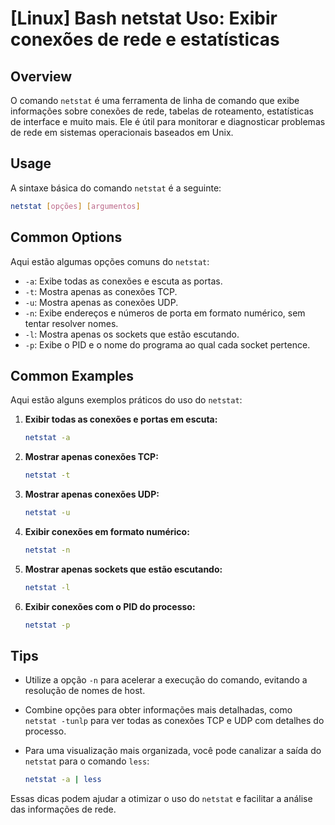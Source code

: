 # [Linux] Bash netstat Uso: Exibir conexões de rede e estatísticas

## Overview
O comando `netstat` é uma ferramenta de linha de comando que exibe informações sobre conexões de rede, tabelas de roteamento, estatísticas de interface e muito mais. Ele é útil para monitorar e diagnosticar problemas de rede em sistemas operacionais baseados em Unix.

## Usage
A sintaxe básica do comando `netstat` é a seguinte:

```bash
netstat [opções] [argumentos]
```

## Common Options
Aqui estão algumas opções comuns do `netstat`:

- `-a`: Exibe todas as conexões e escuta as portas.
- `-t`: Mostra apenas as conexões TCP.
- `-u`: Mostra apenas as conexões UDP.
- `-n`: Exibe endereços e números de porta em formato numérico, sem tentar resolver nomes.
- `-l`: Mostra apenas os sockets que estão escutando.
- `-p`: Exibe o PID e o nome do programa ao qual cada socket pertence.

## Common Examples

Aqui estão alguns exemplos práticos do uso do `netstat`:

1. **Exibir todas as conexões e portas em escuta:**

   ```bash
   netstat -a
   ```

2. **Mostrar apenas conexões TCP:**

   ```bash
   netstat -t
   ```

3. **Mostrar apenas conexões UDP:**

   ```bash
   netstat -u
   ```

4. **Exibir conexões em formato numérico:**

   ```bash
   netstat -n
   ```

5. **Mostrar apenas sockets que estão escutando:**

   ```bash
   netstat -l
   ```

6. **Exibir conexões com o PID do processo:**

   ```bash
   netstat -p
   ```

## Tips
- Utilize a opção `-n` para acelerar a execução do comando, evitando a resolução de nomes de host.
- Combine opções para obter informações mais detalhadas, como `netstat -tunlp` para ver todas as conexões TCP e UDP com detalhes do processo.
- Para uma visualização mais organizada, você pode canalizar a saída do `netstat` para o comando `less`:

  ```bash
  netstat -a | less
  ``` 

Essas dicas podem ajudar a otimizar o uso do `netstat` e facilitar a análise das informações de rede.